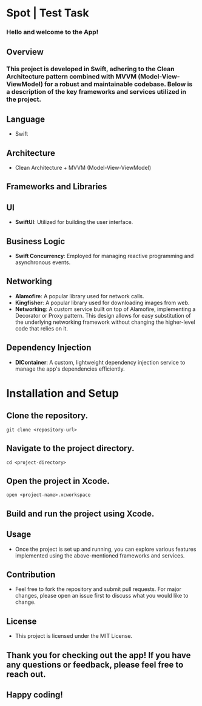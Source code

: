 # Spot | Test Task
### Hello and welcome to the App!

## Overview
### This project is developed in Swift, adhering to the Clean Architecture pattern combined with MVVM (Model-View-ViewModel) for a robust and maintainable codebase. Below is a description of the key frameworks and services utilized in the project.

## Language
* Swift

## Architecture
* Clean Architecture + MVVM (Model-View-ViewModel)

## Frameworks and Libraries
## UI
* **SwiftUI**: Utilized for building the user interface.
## Business Logic
* **Swift Concurrency**: Employed for managing reactive programming and asynchronous events.
## Networking
* **Alamofire**: A popular library used for network calls.
* **Kingfisher**: A popular library used for downloading images from web.
* **Networking**: A custom service built on top of Alamofire, implementing a Decorator or Proxy pattern. This design allows for easy substitution of the underlying networking framework without changing the higher-level code that relies on it.
## Dependency Injection
* **DIContainer**: A custom, lightweight dependency injection service to manage the app's dependencies efficiently.

# Installation and Setup
## Clone the repository.

`git clone <repository-url>`

## Navigate to the project directory.

`cd <project-directory>`

## Open the project in Xcode.

`open <project-name>.xcworkspace`

## Build and run the project using Xcode.

## Usage
* Once the project is set up and running, you can explore various features implemented using the above-mentioned frameworks and services.

## Contribution
* Feel free to fork the repository and submit pull requests. For major changes, please open an issue first to discuss what you would like to change.

## License
* This project is licensed under the MIT License.

## Thank you for checking out the app! If you have any questions or feedback, please feel free to reach out.

## Happy coding!
